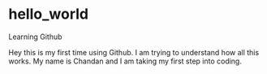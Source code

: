 # hello_world
Learning Github

Hey this is my first time using Github. I am trying to understand how all this works. 
My name is Chandan and I am taking my first step into coding. 
